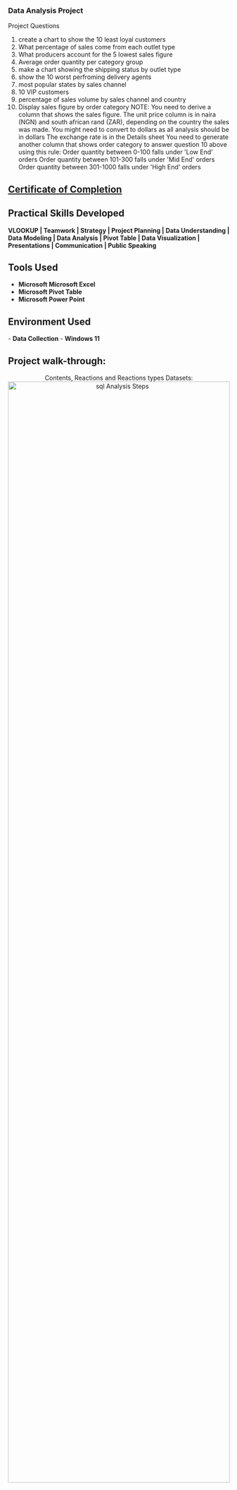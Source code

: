 ### Data Analysis Project

Project Questions
1. create a chart to show the 10 least loyal customers
2. What percentage of sales come from each outlet type
3. What producers account for the 5 lowest sales figure
4. Average order quantity per category group
5. make a chart showing the shipping status by outlet type
6. show the 10 worst perfroming delivery agents
7. most popular states by sales channel 
8. 10 VIP customers
9. percentage of sales volume by sales channel and country
10. Display sales figure by order category
NOTE: You need to derive a column that shows the sales figure.
The unit price column is in naira (NGN) and south african rand (ZAR), depending on the country the sales was made. You might need to convert to dollars as all analysis should be in dollars
The exchange rate is in the Details sheet
You need to generate another column that shows order category to answer question 10 above using this rule:
Order quantity between 0-100 falls under 'Low End' orders
Order quantity between 101-300 falls under 'Mid End' orders
Order quantity between 301-1000 falls under 'High End' orders

#### [<h2>Certificate of Completion</h2>](https://forage-uploads-prod.s3.amazonaws.com/completion-certificates/Accenture%20North%20America/hzmoNKtzvAzXsEqx8_Accenture%20North%20America_pu8TfLfGd9fZo75DR_1683623970640_completion_certificate.pdf)

<h2>Practical Skills Developed</h2>
<b> VLOOKUP | Teamwork | Strategy | Project Planning | Data Understanding | Data Modeling | Data Analysis | Pivot Table | Data Visualization | Presentations | Communication | Public Speaking </b> 

<h2>Tools Used</h2>

- <b>Microsoft Microsoft Excel</b>
- <b>Microsoft Pivot Table</b>
- <b>Microsoft Power Point</b> 



<h2>Environment Used </h2>
- <b>Data Collection</b> 
- <b>Windows 11</b>

<h2>Project walk-through:</h2>

<p align="center">
Contents, Reactions and Reactions types Datasets: <br/>
<img src="https://i.imgur.com/mApS3E6.png" height="80%" width="100%" alt="sql Analysis Steps"/> 
<img src="https://i.imgur.com/FeelKv0.png" height="80%" width="100%" alt="sql Analysis Steps"/>
<img src="https://i.imgur.com/HsipZmz.png" width="100%" alt="sql Analysis Steps"/>
<br />
<br />
Merge all datasets into one excel sheet. Group columns according to common columns. Cleane data by removing rows that have values which are missing, changing the data type of some values within a column, and removing columns which are not relevant to this task. Model data by looking for the sales price and "if" to convert NGN and Rand to Dollas. 
  . <br/>

  <img src="https://i.imgur.com/I03STZO.png" height="80%" width="80%" alt="sql analysis steps"/>
  <img src="https://i.imgur.com/SlrScB6.png" height="80%" width="80%" alt="sql analysis steps"/>
  
<br />
<br />
 Use "IF" as a conditon to convert NGN and Rand to Dollas. : : <br/>
<img src="https://i.imgur.com/6SejpJy.png" height="80%" width="80%" alt="sql analysis steps"/>
<br />
<br />
create a chart through pivot to show the 10 least loyal customers.:  <br/>
<img src="https://i.imgur.com/ccCPv3z.png" height="80%" width="80%" alt="sql analysis steps"/>
<br />
<br />
create pivot table on What percentage of sales come from each outlet type.: 
<img src="https://i.imgur.com/QFr1MPT.png" height="80%" width="80%" alt="sql analysis steps"/>
<br />
<br />
show pivot table on What producers account for the 5 lowest sales figure.: 
<img src="https://i.imgur.com/mak4rbC.png" height="80%" width="80%" alt="sql analysis steps"/>
<br />
<br />
A pivot table showing Average order quantity per category group.:  <br/>
<img src="https://i.imgur.com/Ai91ifh.png" height="80%" width="80%" alt="sql analysis steps"/>
<br />
<br />
A pivot chart showing the shipping status by outlet type.:  <br/>
<img src="https://i.imgur.com/GvmDJYm.png" height="80%" width="80%" alt="sql analysis steps"/>
<br />
<br />
A pivot table showing the 10 worst perfroming delivery agents.:  <br/>
<img src="https://i.imgur.com/07ubxzg.png" height="80%" width="80%" alt="sql analysis steps"/>
<br />
<br />
A pivot table showing most popular states by sales channel .:  <br/>
<img src="https://i.imgur.com/3Xl6vmV.png" height="80%" width="80%" alt="sql analysis steps"/>
<br />
<br />
A pivot table showing 10 VIP customers.:  <br/>
<img src="https://i.imgur.com/qbuVoCd.png" height="80%" width="80%" alt="sql analysis steps"/>
<br />
<br />
A pivot table showing most popular states by sales channel .:  <br/>
<img src="https://i.imgur.com/3Xl6vmV.png" height="80%" width="80%" alt="sql analysis steps"/>
<br />
<br />
A pivot table showing most popular states by sales channel .:  <br/>
<img src="https://i.imgur.com/3Xl6vmV.png" height="80%" width="80%" alt="sql analysis steps"/>
<br />

<!--
 ```diff
- text in red
+ text in green
! text in orange
# text in gray
@@ text in purple (and bold)@@
```
--!>
